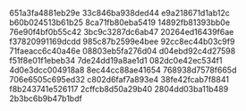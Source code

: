 651a3fa4881eb29e
33c846ba938ded44
e9a218671d1ab12c
b60b024513b61b25
8ca71fb80eba5419
14892fb81393bb0e
76e90f4bf0b55c42
3bc9c3287dc6ab47
20264ed16439f6ae
f37820991169dcdd
985c87b2599e4bee
92cc8ec44b03c9f9
71faeacc6c40a46e
08803eb5fa276d04
d04ebd92c4d27598
f51f8e01f1ebeb34
7de24dd19a8ae1d1
082dc0e42ec534f1
4d0e3dcc004918a8
8ec44cc88ae41654
768938d7578f665d
706e6505c695ed32
c802d6faf7a893e4
38fe42fcab7f8841
f8b243741e526117
2cffcb8d50a29b40
2804dd03ba11b489
2b3bc6b9b47b1bdf
